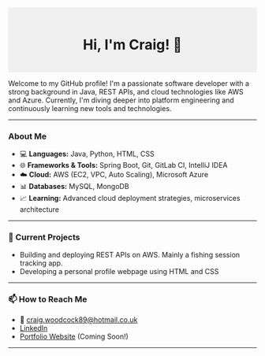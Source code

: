 <div style="background-color: #f0f0f0; padding: 20px; text-align: center;">
  <h1>Hi, I'm Craig! 👋</h1>
</div>

Welcome to my GitHub profile! I'm a passionate software developer with a strong background in Java, REST APIs, and cloud technologies like AWS and Azure. Currently, I'm diving deeper into platform engineering and continuously learning new tools and technologies.

---

### About Me

- 💻 **Languages:** Java, Python, HTML, CSS
- 🌐 **Frameworks & Tools:** Spring Boot, Git, GitLab CI, IntelliJ IDEA
- ☁️ **Cloud:** AWS (EC2, VPC, Auto Scaling), Microsoft Azure
- 📊 **Databases:** MySQL, MongoDB
- 📈 **Learning:** Advanced cloud deployment strategies, microservices architecture

---

### 🔭 Current Projects

- Building and deploying REST APIs on AWS. Mainly a fishing session tracking app.
- Developing a personal profile webpage using HTML and CSS

---

### 📫 How to Reach Me

- 📧 [craig.woodcock89@hotmail.co.uk](mailto:craig.woodcock89@hotmail.co.uk)
- [LinkedIn](https://www.linkedin.com/in/craig-woodcock/)
- [Portfolio Website](#) (Coming Soon!)

---
